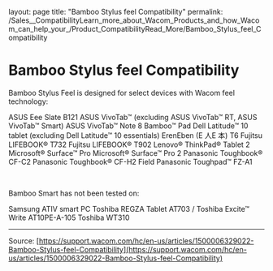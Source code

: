 layout: page
title: "Bamboo Stylus feel Compatibility"
permalink: /Sales__CompatibilityLearn_more_about_Wacom_Products_and_how_Wacom_can_help_your_/Product_CompatibilityRead_More/Bamboo_Stylus_feel_Compatibility

# Bamboo Stylus feel Compatibility

Bamboo Stylus Feel is designed for select devices with Wacom feel technology:

ASUS Eee Slate B121
ASUS VivoTab™ (excluding ASUS VivoTab™ RT, ASUS VivoTab™ Smart)
ASUS VivoTab™
Note 8 Bamboo™
Pad Dell Latitude™ 10 tablet (excluding Dell Latitude™ 10 essentials)
ErenEben (E 人E 本) T6
Fujitsu LIFEBOOK® T732
Fujitsu LIFEBOOK® T902
Lenovo® ThinkPad® Tablet 2
Microsoft® Surface™ Pro
Microsoft® Surface™ Pro 2
Panasonic Toughbook® CF-C2
Panasonic Toughbook® CF-H2 Field
Panasonic Toughpad™ FZ-A1



 


Bamboo Smart has not been tested on:

Samsung ATIV smart PC
Toshiba REGZA Tablet AT703 / Toshiba Excite™ Write AT10PE-A-105
Toshiba WT310

---
Source: [https://support.wacom.com/hc/en-us/articles/1500006329022-Bamboo-Stylus-feel-Compatibility](https://support.wacom.com/hc/en-us/articles/1500006329022-Bamboo-Stylus-feel-Compatibility)
